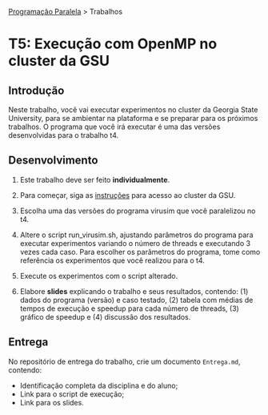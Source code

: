 [Programação Paralela](https://github.com/AndreaInfUFSM/elc139-2020a) > Trabalhos

# T5: Execução com OpenMP no cluster da GSU


## Introdução


Neste trabalho, você vai executar experimentos no cluster da Georgia State University, para se ambientar na plataforma e se preparar para os próximos trabalhos. O programa que você irá executar é uma das versões desenvolvidas para o trabalho t4.

## Desenvolvimento


1. Este trabalho deve ser feito **individualmente**.

2. Para começar, siga as [instruções](https://github.com/AndreaInfUFSM/elc139-2020a/tree/master/gsu) para acesso ao cluster da GSU.

3. Escolha uma das versões do programa virusim que você paralelizou no t4.

4. Altere o script run_virusim.sh, ajustando parâmetros do programa para executar experimentos variando o número de threads e executando 3 vezes cada caso. Para escolher os parâmetros do programa, tome como referência os experimentos que você realizou para o t4.


5. Execute os experimentos com o script alterado.

6. Elabore **slides** explicando o trabalho e seus resultados, contendo: (1) dados do programa (versão) e caso testado, (2) tabela com médias de tempos de execução e speedup para cada número de threads, (3) gráfico de speedup e (4) discussão dos resultados.


## Entrega

No repositório de entrega do trabalho, crie um documento `Entrega.md`, contendo:
 - Identificação completa da disciplina e do aluno;
 - Link para o script de execução;
 - Link para os slides.


